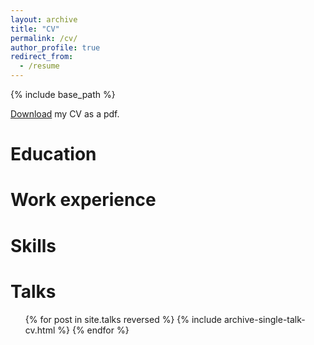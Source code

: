 ```yaml
---
layout: archive
title: "CV"
permalink: /cv/
author_profile: true
redirect_from:
  - /resume
---
```


{% include base_path %}

[Download](https://odhondt.github.io/files/cv_dhondt_2024.pdf) my CV as a pdf.

Education
======


Work experience
======

  
Skills
======


Talks
======
  <ul>{% for post in site.talks reversed %}
    {% include archive-single-talk-cv.html  %}
  {% endfor %}</ul>
  